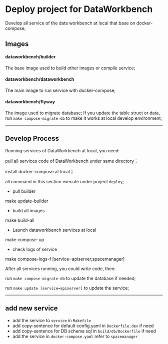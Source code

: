 # Deploy project for DataWorkbench


Develop all service of the data workbench at local that base on docker-compose;


## Images

#### dataworkbench/builder

The base image used to build other images or compile service;

#### dataworkbench/dataworkbench

The main image to run service with docker-compose;

#### dataworkbench/flyway

The image used to migrate database; If you update the table struct or data, 
run `make compose-migrate-db` to make it works at local develop environment;

----
## Develop Process

Running services of DataWorkbench at local, you need:

pull all services code of DataWorkbench under same directory；

install docker-compose at local；

all command in this section execute under project `deploy`;


- pull builder

make update-builder

- build all images

make build-all

- Launch dataworkbench services at local

make compose-up

- check logs of service

make compose-logs-f [service=apiserver,spacemanager]


After all services running, you could write code, then:

run `make compose-migrate-db` to update the database if needed;

run `make update [service=apiserver]` to update the service;


----

## add new service

- add the service to `service` in `Makefile`
- add copy-sentence for default config.yaml in `Dockerfile.dev` if need
- add copy-sentence for DB schema sql in `build/db/Dockerfile` if need
- add the service in `docker-compose.yaml` refer to `spacemanager`

